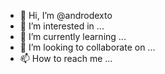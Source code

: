 - 👋 Hi, I’m @androdexto
- 👀 I’m interested in ...
- 🌱 I’m currently learning ...
- 💞️ I’m looking to collaborate on ...
- 📫 How to reach me ...

<!---
androdexto/androdexto is a ✨ special ✨ repository because its `README.md` (this file) appears on your GitHub profile.
You can click the Preview link to take a look at your changes.
--->
